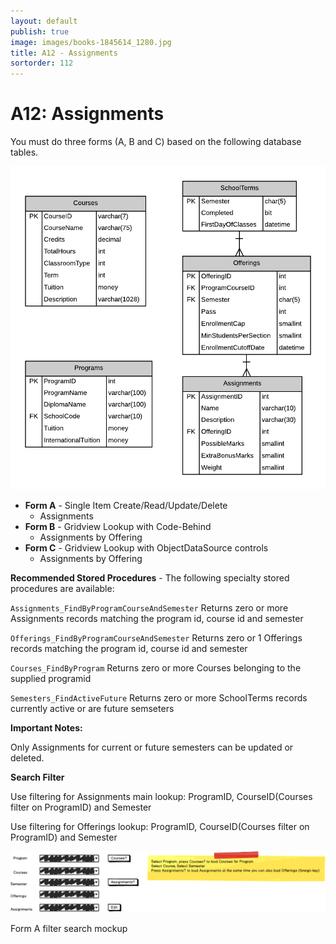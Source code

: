 ```yaml
---
layout: default
publish: true
image: images/books-1845614_1280.jpg
title: A12 - Assignments
sortorder: 112
---
```

# A12: Assignments

You must do three forms (A, B and C) based on the following database tables.

![](A12.png)

- **Form A** - Single Item Create/Read/Update/Delete
  - Assignments
- **Form B** - Gridview Lookup with Code-Behind
  - Assignments by Offering
- **Form C** - Gridview Lookup with ObjectDataSource controls
  - Assignments by Offering

**Recommended Stored Procedures** - The following specialty stored procedures are available:

`Assignments_FindByProgramCourseAndSemester` Returns zero or more Assignments records matching the program id, course id and semester

`Offerings_FindByProgramCourseAndSemester` Returns zero or 1 Offerings records matching the program id, course id and semester

`Courses_FindByProgram` Returns zero or more Courses belonging to the supplied programid

`Semesters_FindActiveFuture` Returns zero or more SchoolTerms records currently active or are future semseters

**Important Notes:** 

Only Assignments for current or future semesters can be updated or deleted.

**Search Filter**

Use filtering for Assignments main lookup: ProgramID, CourseID(Courses filter on ProgramID) and Semester

Use filtering for Offerings lookup: ProgramID, CourseID(Courses filter on ProgramID) and Semester

![](A12Mockup.png)

Form A filter search mockup